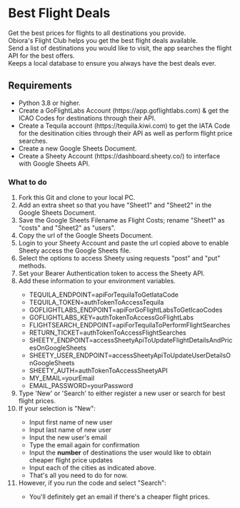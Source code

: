 <h1>Best Flight Deals</h1>
Get the best prices for flights to all destinations you provide.<br>
Obiora's Flight Club helps you get the best flight deals available.<br>
Send a list of destinations you would like to visit, the app searches the flight API for the best offers.<br>
Keeps a local database to ensure you always have the best deals ever.

<h2>Requirements</h2>
<ul>
  <li>Python 3.8 or higher.</li>
  <li>Create a GoFlightLabs Account (https://app.goflightlabs.com) & get the ICAO Codes for destinations through their API.</li>
  <li>Create a Tequila account (https://tequila.kiwi.com) to get the IATA Code for the desitination cities through their API as well as perform flight price searches.</li>
  <li>Create a new Google Sheets Document.</li>
  <li>Create a Sheety Account (https://dashboard.sheety.co/) to interface with Google Sheets API.</li>
</ul>

<h3>What to do</h3>
<ol>
  <li>Fork this Git and clone to your local PC.</li>
  <li>Add an extra sheet so that you have "Sheet1" and "Sheet2" in the Google Sheets Document.</li>
  <li>Save the Google Sheets Filename as Flight Costs; rename "Sheet1" as "costs" and "Sheet2" as "users".</li>
  <li>Copy the url of the Google Sheets Document.</li>
  <li>Login to your Sheety Account and paste the url copied above to enable Sheety access the Google Sheets file.</li>
  <li>Select the options to access Sheety using requests "post" and "put" methods.</li>
  <li>Set your Bearer Authentication token to access the Sheety API.</li>
  <li>Add these information to your environment variables.</li>
  <ul>
    <li>TEQUILA_ENDPOINT=apiForTequilaToGetIataCode</li>
    <li>TEQUILA_TOKEN=authTokenToAccessTequila</li>
    <li>GOFLIGHTLABS_ENDPOINT=apiForGoFlightLabsToGetIcaoCodes</li>
    <li>GOFLIGHTLABS_KEY=authTokenToAccessGoFlightLabs</li>
    <li>FLIGHTSEARCH_ENDPOINT=apiForTequilaToPerformFlightSearches</li>
    <li>RETURN_TICKET=authTokenToAccessFlightSearches</li>
    <li>SHEETY_ENDPOINT=accessSheetyApiToUpdateFlightDetailsAndPricesOnGoogleSheets</li>
    <li>SHEETY_USER_ENDPOINT=accessSheetyApiToUpdateUserDetailsOnGoogleSheets</li>
    <li>SHEETY_AUTH=authTokenToAccessSheetyAPI</li>
    <li>MY_EMAIL=yourEmail</li>
    <li>EMAIL_PASSWORD=yourPassword</li>
  </ul>
  <li>Type 'New' or 'Search' to either register a new user or search for best flight prices.</li>
  <li>If your selection is "New":</li>
  <ul>
    <li>Input first name of new user</li>
    <li>Input last name of new user</li>
    <li>Input the new user's email</li>
    <li>Type the email again for confirmation</li>
    <li>Input the <strong>number</strong> of destinations the user would like to obtain cheaper flight price updates</li>
    <li>Input each of the cities as indicated above.</li>
    <li>That's all you need to do for now.</li>
  </ul>
  <li>However, if you run the code and select "Search":</li>
  <ul>
    <li>You'll definitely get an email if there's a cheaper flight prices.</li>
  </ul>
</ol>


